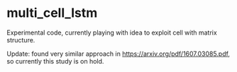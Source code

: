 # multi_cell_lstm

Experimental code, currently playing with idea to exploit cell with matrix structure.

Update: found very similar approach in https://arxiv.org/pdf/1607.03085.pdf, 
so currently this study is on hold.





